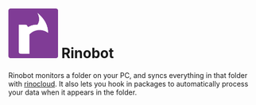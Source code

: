 
<h1>
<img src="https://raw.githubusercontent.com/rinocloud/logos/master/png/square-reversed.png" width="100"/> 
Rinobot
</h1>


Rinobot monitors a folder on your PC, and syncs everything in that folder with [rinocloud](http://rinocloud.com).
It also lets you hook in packages to automatically process your data when it appears in the folder.

## 